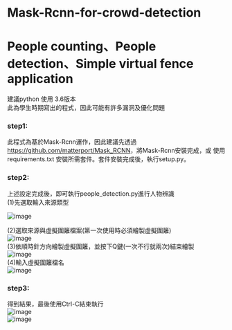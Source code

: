 # Mask-Rcnn-for-crowd-detection
# People counting、People detection、Simple virtual fence application
建議python 使用 3.6版本  
此為學生時期寫出的程式，因此可能有許多漏洞及優化問題
### step1:
此程式為基於Mask-Rcnn運作，因此建議先透過 <https://github.com/matterport/Mask_RCNN>，將Mask-Rcnn安裝完成，或
使用requirements.txt 安裝所需套件。套件安裝完成後，執行setup.py。  
### step2:
上述設定完成後，即可執行people_detection.py進行人物辨識  
(1)先選取輸入來源類型  

![image](https://user-images.githubusercontent.com/71805770/220571005-753f38bf-1696-4685-bf32-04234c706a91.png)  

(2)選取來源與虛擬圍籬檔案(第一次使用時必須繪製虛擬圍籬)  
![image](https://user-images.githubusercontent.com/71805770/220571258-29ad4294-4b1a-4f13-9db3-a80928725fc1.png)  
(3)依順時針方向繪製虛擬圍籬，並按下Q鍵(一次不行就兩次)結束繪製  
![image](https://user-images.githubusercontent.com/71805770/220571965-12d3d61d-433d-4351-8e3a-0c1c72664743.png)  
(4)輸入虛擬圍籬檔名  
![image](https://user-images.githubusercontent.com/71805770/220572252-db19acb6-0443-4e1a-93f2-483055eba32b.png)  
### step3:  
得到結果，最後使用Ctrl-C結束執行  
![image](https://user-images.githubusercontent.com/71805770/220572623-a5242adc-031b-4194-b1e9-67035fb36fc1.png)  
![image](https://user-images.githubusercontent.com/71805770/220572561-2698383e-1b0c-4c15-8908-862a7809bc4c.png)  




